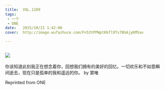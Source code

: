 ```yaml
---
title:	VOL.1109
tags:
 - 一个
 - ONE
date:	2015/10/21 1:42:06
cover:	http://image.wufazhuce.com/Fn53tPPWptKbfl9Ts7BGAjyKM5av

---
```

![](http://image.wufazhuce.com/Fn53tPPWptKbfl9Ts7BGAjyKM5av)
---

你该知道此刻我正在想念着你，回想我们拥有的美好的回忆。一切欢乐和不如意瞬间逝去，现在只是孤单的我和遥远的你。 by 窦唯
 
Reprinted from ONE
